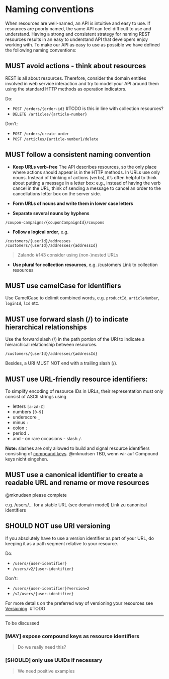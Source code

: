 # Naming conventions

When resources are well-named, an API is intuitive and easy to use.
If resources are poorly named, the same API can feel difficult to use and understand.
Having a strong and consistent strategy for naming REST resources results in an easy to understand API that developers enjoy working with.
To make our API as easy to use as possible we have defined the following naming conventions:

## MUST avoid actions - think about resources

REST is all about resources.
Therefore, consider the domain entities involved in web service interaction and try to model your API around them using the standard HTTP methods as operation indicators.

Do:

- `POST /orders/{order-id}` #TODO is this in line with collection resources?
- `DELETE /articles/{article-number}`

Don't:

- `POST /orders/create-order`
- `POST /articles/{article-number}/delete`

## MUST follow a consistent naming convention

* **Keep URLs verb-free**
The API describes resources, so the only place where actions should appear is in the HTTP methods.
In URLs use only nouns.
Instead of thinking of actions (verbs), it’s often helpful to think about putting a message in a letter box: e.g., instead of having the verb cancel in the URL, think of sending a message to cancel an order to the cancellations letter box on the server side.

* **Form URLs of nouns and write them in lower case letters**
* **Separate several nouns by hyphens**

`/coupon-campaigns/{couponCampaignId}/coupons`

* **Follow a logical order**, e.g.

`/customers/{userId}/addresses`
`/customers/{userId}/addresses/{addressId}`

>Zalando #143
>consider using (non-)nested URLs

* **Use plural for collection resources**, 
e.g. /customers
Link to collection resources

## MUST use camelCase for identifiers

Use CamelCase to delimit combined words,
e.g. `productId`, `articleNumber`, `loginId`, `lId` etc.  

## MUST use forward slash (/) to indicate hierarchical relationships

Use the forward slash (/) in the path portion of the URI to indicate a hierarchical relationship between resources.

`/customers/{userId}/addresses/{addressId}`

Besides, a URI MUST NOT end with a trailing slash (/).

## MUST use URL-friendly resource identifiers:

To simplify encoding of resource IDs in URLs, their representation must only consist of ASCII strings using 
- letters `[a-zA-Z]` 
- numbers `[0-9]` 
- underscore `_`
- minus `-` 
- colon `:`
- period `.`
- and - on rare occasions - slash `/`.

**Note:** slashes are only allowed to build and signal resource identifiers consisting of [compound keys](#may-expose-compound-keys-as-resource-identifiers). 
@mknudsen TBD, wenn wir auf Compound keys nicht eingehen.

## MUST use a canonical identifier to create a readable URL and rename or move resources

@mknudsen please complete

e.g.  /users/... for a stable URL (see domain model)
Link zu canonical identifiers

## SHOULD NOT use URI versioning

If you absolutely have to use a version identifier as part of your URL, do keeping it as a path segment relative to your
resource.

Do:

- `/users/{user-identifier}`
- `/users/v2/{user-identifier}`

Don't:

- `/users/{user-identifier}?version=2`
- `/v2/users/{user-identifier}`


For more details on the preferred way of versioning your resources see [Versioning](linkzuversioning). #TODO

---
To be discussed

### **[MAY]** expose compound keys as resource identifiers
> Do we really need this?

### **[SHOULD]** only use UUIDs if necessary
> We need positive examples

